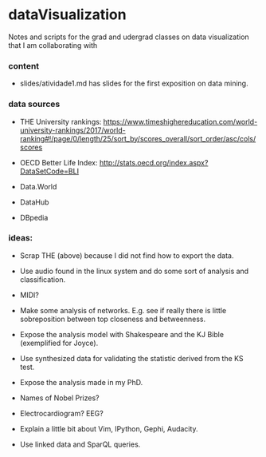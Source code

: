 # dataVisualization
Notes and scripts for the grad and udergrad classes on data visualization that I am collaborating with

### content

* slides/atividade1.md
has slides for the first exposition on data mining.



### data sources

* THE University rankings:
https://www.timeshighereducation.com/world-university-rankings/2017/world-ranking#!/page/0/length/25/sort_by/scores_overall/sort_order/asc/cols/scores 

* OECD Better Life Index:
http://stats.oecd.org/index.aspx?DataSetCode=BLI 

* Data.World

* DataHub

* DBpedia

### ideas:

* Scrap THE (above) because I did not find how to export the data.

* Use audio found in the linux system and do some sort of analysis and classification.

* MIDI?

* Make some analysis of networks.
E.g. see if really there is little sobreposition between
top closeness and betweenness.

* Expose the analysis model with Shakespeare and the KJ Bible (exemplified for Joyce).

* Use synthesized data for validating the statistic derived from the KS test.

* Expose the analysis made in my PhD.

* Names of Nobel Prizes?

* Electrocardiogram? EEG?

* Explain a little bit about Vim, IPython, Gephi, Audacity.

* Use linked data and SparQL queries.
